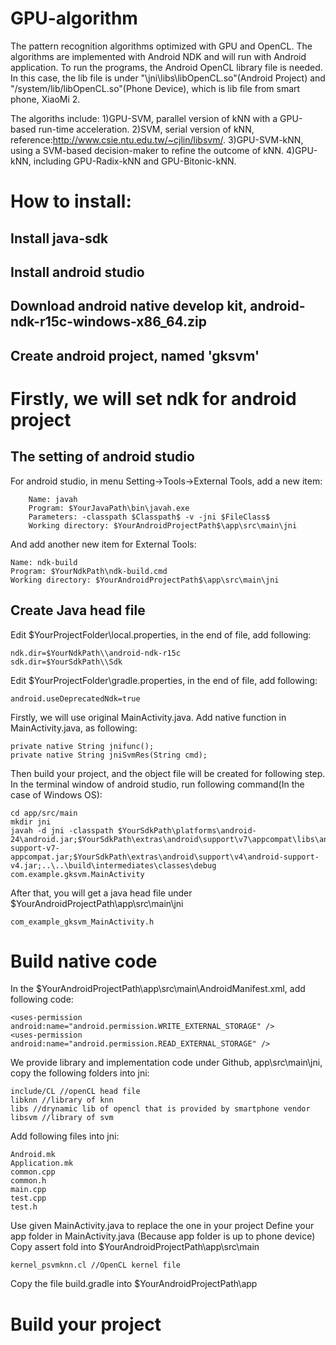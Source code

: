 # GPU-algorithm
The pattern recognition algorithms optimized with GPU and OpenCL. The algorithms are implemented with Android NDK and will run with Android application. To run the programs, the Android OpenCL library file is needed. In this case, the lib file is under "\jni\libs\libOpenCL.so"(Android Project) and "/system/lib/libOpenCL.so"(Phone Device), which is lib file from smart phone, XiaoMi 2.


The algoriths include:
1)GPU-SVM, parallel version of kNN with a GPU-based run-time acceleration. 
2)SVM, serial version of kNN, reference:http://www.csie.ntu.edu.tw/~cjlin/libsvm/.
3)GPU-SVM-kNN, using a SVM-based decision-maker to refine the outcome of kNN.
4)GPU-kNN, including GPU-Radix-kNN and GPU-Bitonic-kNN.


# How to install:
## Install java-sdk
## Install android studio
## Download android native develop kit, android-ndk-r15c-windows-x86_64.zip
## Create android project, named 'gksvm'

# Firstly, we will set ndk for android project 

## The setting of android studio 
For android studio, in menu Setting->Tools->External Tools, add a new item:
```
	Name: javah
	Program: $YourJavaPath\bin\javah.exe
	Parameters: -classpath $Classpath$ -v -jni $FileClass$
	Working directory: $YourAndroidProjectPath$\app\src\main\jni
```
And add another new item for External Tools:
```
Name: ndk-build
Program: $YourNdkPath\ndk-build.cmd
Working directory: $YourAndroidProjectPath$\app\src\main\jni
```

## Create Java head file
Edit $YourProjectFolder\local.properties, in the end of file, add following:
```
ndk.dir=$YourNdkPath\\android-ndk-r15c
sdk.dir=$YourSdkPath\\Sdk 
```
Edit $YourProjectFolder\gradle.properties, in the end of file, add following:
```
android.useDeprecatedNdk=true
```
Firstly, we will use original MainActivity.java. Add native function in MainActivity.java, as following:
```
private native String jnifunc();
private native String jniSvmRes(String cmd);
```
Then build your project, and the object file will be created for following step. In the terminal window of android studio, run following command(In the case of Windows OS):
```
cd app/src/main
mkdir jni
javah -d jni -classpath $YourSdkPath\platforms\android-24\android.jar;$YourSdkPath\extras\android\support\v7\appcompat\libs\android-support-v7-appcompat.jar;$YourSdkPath\extras\android\support\v4\android-support-v4.jar;..\..\build\intermediates\classes\debug com.example.gksvm.MainActivity
```
After that, you will get a java head file under $YourAndroidProjectPath\app\src\main\jni
```
com_example_gksvm_MainActivity.h
```

# Build native code
In the $YourAndroidProjectPath\app\src\main\AndroidManifest.xml, add following code:
```
<uses-permission android:name="android.permission.WRITE_EXTERNAL_STORAGE" />
<uses-permission android:name="android.permission.READ_EXTERNAL_STORAGE" />
```
We provide library and implementation code under Github, app\src\main\jni, copy the following folders into jni:
```
include/CL //openCL head file
libknn //library of knn
libs //drynamic lib of opencl that is provided by smartphone vendor
libsvm //library of svm
```
Add following files into jni:
```
Android.mk
Application.mk
common.cpp
common.h
main.cpp
test.cpp
test.h
```
Use given MainActivity.java to replace the one in your project
Define your app folder in MainActivity.java (Because app folder is up to phone device)
Copy assert fold into $YourAndroidProjectPath\app\src\main
```
kernel_psvmknn.cl //OpenCL kernel file
```
Copy the file build.gradle into $YourAndroidProjectPath\app

# Build your project
